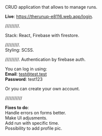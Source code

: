 CRUD application that allows to manage runs.
  
**Live**: https://therunup-e8116.web.app/login.

/////////. 

Stack: React, Firebase with firestore. 

/////////.  
Styling: SCSS. 

/////////. 
Authentication by firebase auth.

You can log in using:  
**Email**: test@test.test  
**Password**: test123   

Or you can create your own account.

///////////

**Fixes to do**:  
Handle errors on forms better.  
Make UI adjusments.  
Add run with specific time.  
Possibility to add profile pic. 
